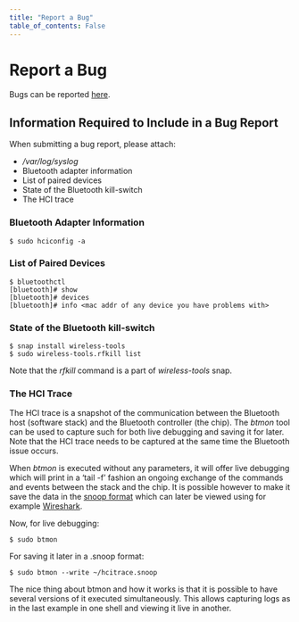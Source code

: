 ```yaml
---
title: "Report a Bug"
table_of_contents: False
---
```


# Report a Bug

Bugs can be reported [here](https://bugs.launchpad.net/snappy-hwe-snaps/+filebug).

## Information Required to Include in a Bug Report

When submitting a bug report, please attach:

 * */var/log/syslog*
 * Bluetooth adapter information
 * List of paired devices
 * State of the Bluetooth kill-switch
 * The HCI trace

### Bluetooth Adapter Information

```
$ sudo hciconfig -a
```

### List of Paired Devices

```
$ bluetoothctl
[bluetooth]# show
[bluetooth]# devices
[bluetooth]# info <mac addr of any device you have problems with>
```

### State of the Bluetooth kill-switch

```
$ snap install wireless-tools
$ sudo wireless-tools.rfkill list
```

Note that the *rfkill* command is a part of *wireless-tools* snap.

### The HCI Trace

The HCI trace is a snapshot of the communication between the Bluetooth host
(software stack) and the Bluetooth controller (the chip). The *btmon* tool can
be used to capture such for both live debugging and saving it for later. Note
that the HCI trace needs to be captured at the same time the Bluetooth issue
occurs.

When *btmon* is executed without any parameters, it will offer live debugging
which will print in a ‘tail -f’ fashion an ongoing exchange of the commands and
events between the stack and the chip. It is possible however to make it save
the data in the [snoop format](https://tools.ietf.org/html/rfc1761) which can
later be viewed using for example [Wireshark](https://www.wireshark.org).

Now, for live debugging:

```
$ sudo btmon
```

For saving it later in a .snoop format:

```
$ sudo btmon --write ~/hcitrace.snoop
```

The nice thing about btmon and how it works is that it is possible to have
several versions of it executed simultaneously. This allows capturing logs as
in the last example in one shell and viewing it live in another.
